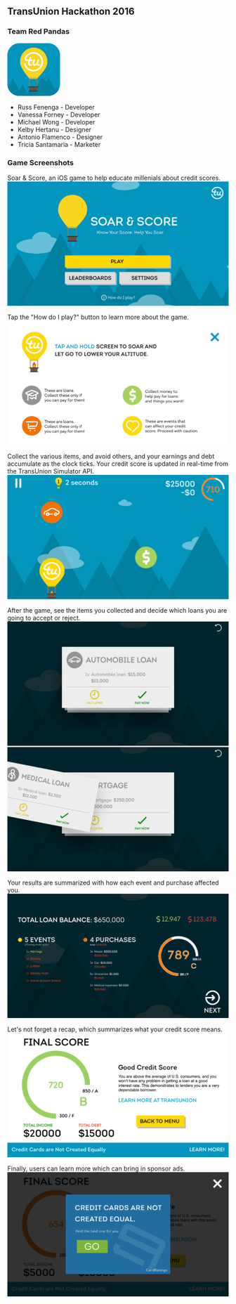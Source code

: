 ## TransUnion Hackathon 2016
### Team Red Pandas

![alt tag](Screenshots/App_Logo.png)

* Russ Fenenga - Developer
* Vanessa Forney - Developer
* Michael Wong - Developer
* Kelby Hertanu - Designer
* Antonio Flamenco - Designer
* Tricia Santamaria - Marketer

### Game Screenshots

Soar & Score, an iOS game to help educate millenials about credit scores.
![alt tag](Screenshots/IMG_5186.PNG)

Tap the "How do I play?" button to learn more about the game.
![alt tag](Screenshots/IMG_5196.PNG)

Collect the various items, and avoid others, and your earnings and debt accumulate as the clock ticks. Your credit score is updated in real-time from the TransUnion Simulator API.
![alt tag](Screenshots/IMG_5198.PNG)

After the game, see the items you collected and decide which loans you are going to accept or reject.
![alt tag](Screenshots/IMG_5208.PNG)
![alt tag](Screenshots/IMG_5192.PNG)

Your results are summarized with how each event and purchase affected you.
![alt tag](Screenshots/IMG_5193.PNG)

Let's not forget a recap, which summarizes what your credit score means.
![alt tag](Screenshots/IMG_5209.PNG)

Finally, users can learn more which can bring in sponsor ads.
![alt tag](Screenshots/IMG_5194.PNG)
